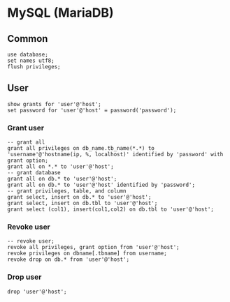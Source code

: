 # MySQL (MariaDB)

## Common

    use database;
    set names utf8;
    flush privileges;

## User

    show grants for 'user'@'host';
    set password for 'user'@'host' = password('password');
    
### Grant user

    -- grant all
    grant all privileges on db_name.tb_name(*.*) to 'username'@'hostname(ip, %, localhost)' identified by 'password' with grant option;
    grant all on *.* to 'user'@'host';
    -- grant database
    grant all on db.* to 'user'@'host';
    grant all on db.* to 'user'@'host' identified by 'password';
    -- grant privileges, table, and column
    grant select, insert on db.* to 'user'@'host';
    grant select, insert on db.tbl to 'user'@'host';
    grant select (col1), insert(col1,col2) on db.tbl to 'user'@'host';
    
### Revoke user
    
    -- revoke user;
    revoke all privileges, grant option from 'user'@'host';
    revoke privileges on dbname[.tbname] from username;
    revoke drop on db.* from 'user'@'host';

### Drop user
    drop 'user'@'host';

